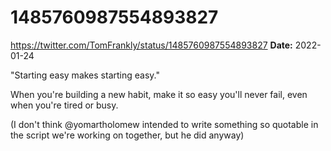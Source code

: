 # 1485760987554893827
https://twitter.com/TomFrankly/status/1485760987554893827
**Date:** 2022-01-24

"Starting easy makes starting easy."

When you're building a new habit, make it so easy you'll never fail, even when you're tired or busy.

(I don't think @yomartholomew intended to write something so quotable in the script we're working on together, but he did anyway)

